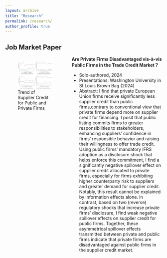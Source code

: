 ```yaml
---
layout: archive
title: "Research"
permalink: /research/
author_profile: true
---
```



## Job Market Paper
<!-- [1] “Taxes and Non-debt Financing: Evidence from Trade Credit” 
- Stage: Under review, The Accounting Review
- Brief: Analyzing state-level corporate income tax rate changes from 1998 to 2018, the result shows both tax increases and decreases result in reduced trade credit usage, particularly for firms with fewer covenant violations and better ex-ante liquidity positions. Analysis of customer-supplier data suggests that customer trade credit adjustments drive these effects, and reduced trade credit reliance propagates from treated states to other states through supply chain networks. -->


<div style="display: flex;">
  <div style="flex: 40%; padding-right: 20px;">
    <figure>
      <img src="/files/Fig1.png" alt="Image Description">
      <figcaption>Trend of Supplier Credit for Public and Private Firms</figcaption>
    </figure>
  </div>
  <div style="flex: 60%;">
    <B> Are Private Firms Disadvantaged vis-à-vis Public Firms in the Trade Credit Market？ </B>  
    <ul>
        <li> Solo-authored, 2024 </li>
        <li> Presentations: Washington University in St Louis Brown Bag (2024) </li>
        <li> Abstract: I find that private European Union firms receive significantly less supplier credit than public firms,contrary to conventional view that private firms depend more on supplier credit for financing. I posit that public listing commits firms to greater responsibilities to stakeholders, enhancing suppliers’ confidence in firms’ responsible behavior and raising their willingness to offer trade credit. Using public firms’ mandatory IFRS adoption as a disclosure shock that helps enforce this commitment, I find a significantly negative spillover effect on supplier credit allocated to private firms, especially for firms exhibiting higher counterparty risk to suppliers and greater demand for supplier credit. Notably, this result cannot be explained by information effects alone. In contrast, based on two (reverse) regulatory shocks that increase private firms’ disclosure, I find weak negative spillover effects on supplier credit for public firms. Together, these asymmetrical spillover effects transmitted between private and public firms indicate that private firms are disadvantaged against public firms in the supplier credit market.</li>
    </ul>
    <!-- Add more bullet points as needed -->
  </div>
</div>

<br>

